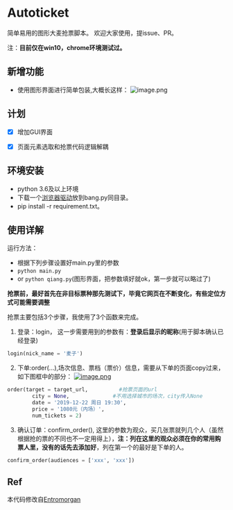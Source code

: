 # Autoticket
简单易用的图形大麦抢票脚本。
欢迎大家使用，提issue、PR。

注：**目前仅在win10，chrome环境测试过。**

## 新增功能
- 使用图形界面进行简单包装,大概长这样：
![image.png](http://butnotover.live/static/media/gui.PNG)

## 计划
* [x] 增加GUI界面
* [x] 页面元素选取和抢票代码逻辑解耦


## 环境安装
- python 3.6及以上环境
- 下载一个[浏览器驱动](https://github.com/Entromorgan/Autoticket/releases/download/v0.6/chromedriver.exe)放到bang.py同目录。
- pip install -r requirement.txt。


## 使用详解


运行方法：
- 根据下列步骤设置好main.py里的参数
- ```python main.py```
- or ```python qiang.py```(图形界面，把参数填好就ok，第一步就可以略过了)

**抢票前，最好首先在非目标票种那先测试下，毕竟它网页在不断变化，有些定位方式可能需要调整**

抢票主要包括3个步骤，我使用了3个函数来完成。
1. 登录：login， 这一步需要用到的参数有：**登录后显示的昵称**(用于脚本确认已经登录)
```python 
login(nick_name = '麦子')
```
2. 下单:order(...),场次信息、票档（票价）信息，需要从下单的页面copy过来，如下图框中的部分：
[![image.png](https://i.postimg.cc/Pr7KMZPs/image.png)](https://postimg.cc/0bppkzYc)


```python
order(target = target_url,          #抢票页面的url
        city = None,              #不用选择城市的场次，city传入None
        date = '2019-12-22 周日 19:30',        
        price = '1080元（内场）', 
        num_tickets = 2)
```
3. 确认订单：confirm_order(), 这里的参数为观众，买几张票就列几个人（虽然根据抢的票的不同也不一定用得上），**注：列在这里的观众必须在你的常用购票人里，没有的话先去添加好**，列在第一个的最好是下单的人。
```python
confirm_order(audiences = ['xxx', 'xxx'])
```

## Ref
本代码修改自[Entromorgan](https://github.com/Entromorgan/Autoticket)
